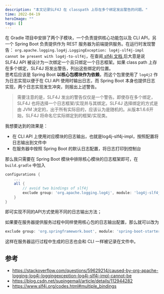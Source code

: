 ```yaml
---
description: "本文记录SLF4J 在 classpath 上存在多个绑定发出警告的问题。"
time: 2022-04-19
heroImage: ""
tags: []
---
```


在 Gradle 项目中安排了两个子模块，一个负责提供核心功能包以及 CLI API，另一个 Spring Boot 负责提供作为 REST 服务器为前端提供服务。在运行时发现警告：
`org.apache.logging.log4j.LoggingException: log4j-slf4j-impl cannot be present with log4j-to-slf4j`，在查阅[ slf4j 文档 ](https://www.slf4j.org/codes.html#multiple_bindings)后大意是说 SLF4J API 被设计为一次绑定一个且只绑定一个日志框架。如果 class path 上存在多个绑定，SLF4J 将发出警告，列出这些绑定的位置。  
思考后应该是 Spring Boot **以核心包模块作为依赖**，而这个包里使用了 `log4j2` 作为日志实现以便于在 CLI API 使用时输出日志，而 Spring Boot 本身也提供日志实现，两个日志实现发生冲突，则报出上述警告。  

> 需要注意的是，SLF4J 发出的警告仅仅是一个警告。即使存在多个绑定，SLF4J 也将选择一个日志框架/实现并与其绑定。SLF4J 选择绑定的方式是由 JVM 决定的，出于所有实际目的，应该认为是随机的。从版本1.6.6开始，SLF4J 将命名它实际绑定到的框架/实现类。

我想要达到的效果是：
* 在 CLI API 上使用对应模块的日志输出，也就是log4j-slf4j-impl，按照配置将日志输出到文件中
* 在服务器中按照 Spring Boot 的默认日志配置，将日志打印到控制台

那么我只需要在 Spring Boot 模块中排除核心模块的日志框架即可，在 `build.gradle` 中加入
```groovy
configurations {
    ...
    all {
        // avoid two bindings of slf4j
        exclude group: 'org.apache.logging.log4j', module: 'log4j-slf4j-impl'
    }
}
```
即可实现不同的API方式使用不同的日志输出方法；  

如果要在服务器提供服务过程中同样使用核心包的日志输出配置，那么就可以改为
```groovy
exclude group: 'org.springframework.boot', module: 'spring-boot-starter-logging'
```
这样在服务器运行过程中生成的日志也会和 CLI 一样被记录在文件中。

## 参考
* https://stackoverflow.com/questions/59629214/caused-by-org-apache-logging-log4j-loggingexception-log4j-slf4j-impl-cannot-be
* https://blog.csdn.net/supingemail/article/details/112944282
* https://www.slf4j.org/codes.html#multiple_bindings
